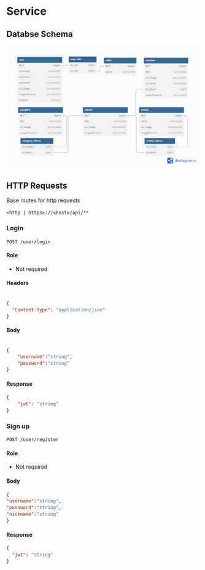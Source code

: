 # Service

## Databse Schema

[![tables](../diagrams/schema.png "tables")](../diagrams/schema.png "tables")

## HTTP Requests

Base routes for http requests


`<http | https>://<host>/api/**`

### Login

```http
POST /user/login
```

#### Role

- Not required

#### Headers

```json

{
  "Content-Type": "application/json"
}
```

#### Body

```json

{
	"username":"string",
	"password":"string"
}
```

#### Response

```json
{
	"jwt": "string"
}
```

### Sign up

```http
POST /user/register
```

#### Role

- Not required

#### Body

```json
{
"username":"string",
"password":"string",
"nickname":"string"
}
```

#### Response

```json
{
  "jwt": "string"
}
```